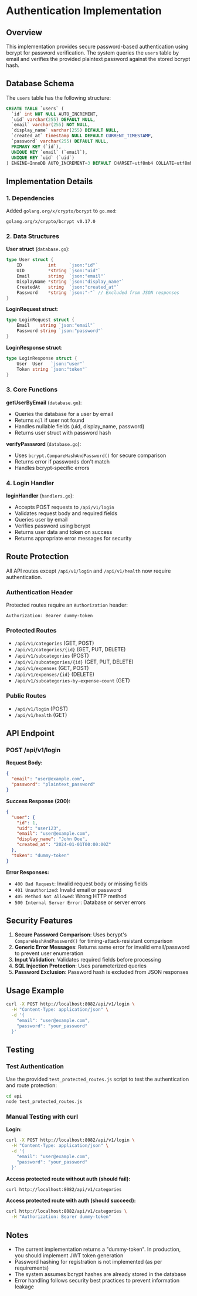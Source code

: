 # Authentication Implementation

## Overview

This implementation provides secure password-based authentication using bcrypt for password verification. The system queries the `users` table by email and verifies the provided plaintext password against the stored bcrypt hash.

## Database Schema

The `users` table has the following structure:

```sql
CREATE TABLE `users` (
  `id` int NOT NULL AUTO_INCREMENT,
  `uid` varchar(255) DEFAULT NULL,
  `email` varchar(255) NOT NULL,
  `display_name` varchar(255) DEFAULT NULL,
  `created_at` timestamp NULL DEFAULT CURRENT_TIMESTAMP,
  `password` varchar(255) DEFAULT NULL,
  PRIMARY KEY (`id`),
  UNIQUE KEY `email` (`email`),
  UNIQUE KEY `uid` (`uid`)
) ENGINE=InnoDB AUTO_INCREMENT=3 DEFAULT CHARSET=utf8mb4 COLLATE=utf8mb4_0900_ai_ci;
```

## Implementation Details

### 1. Dependencies

Added `golang.org/x/crypto/bcrypt` to `go.mod`:

```
golang.org/x/crypto/bcrypt v0.17.0
```

### 2. Data Structures

**User struct** (`database.go`):

```go
type User struct {
    ID          int     `json:"id"`
    UID         *string `json:"uid"`
    Email       string  `json:"email"`
    DisplayName *string `json:"display_name"`
    CreatedAt   string  `json:"created_at"`
    Password    *string `json:"-"` // Excluded from JSON responses
}
```

**LoginRequest struct**:

```go
type LoginRequest struct {
    Email    string `json:"email"`
    Password string `json:"password"`
}
```

**LoginResponse struct**:

```go
type LoginResponse struct {
    User  User   `json:"user"`
    Token string `json:"token"`
}
```

### 3. Core Functions

**getUserByEmail** (`database.go`):

- Queries the database for a user by email
- Returns `nil` if user not found
- Handles nullable fields (uid, display_name, password)
- Returns user struct with password hash

**verifyPassword** (`database.go`):

- Uses `bcrypt.CompareHashAndPassword()` for secure comparison
- Returns error if passwords don't match
- Handles bcrypt-specific errors

### 4. Login Handler

**loginHandler** (`handlers.go`):

- Accepts POST requests to `/api/v1/login`
- Validates request body and required fields
- Queries user by email
- Verifies password using bcrypt
- Returns user data and token on success
- Returns appropriate error messages for security

## Route Protection

All API routes except `/api/v1/login` and `/api/v1/health` now require authentication.

### Authentication Header

Protected routes require an `Authorization` header:

```
Authorization: Bearer dummy-token
```

### Protected Routes

- `/api/v1/categories` (GET, POST)
- `/api/v1/categories/{id}` (GET, PUT, DELETE)
- `/api/v1/subcategories` (POST)
- `/api/v1/subcategories/{id}` (GET, PUT, DELETE)
- `/api/v1/expenses` (GET, POST)
- `/api/v1/expenses/{id}` (DELETE)
- `/api/v1/subcategories-by-expense-count` (GET)

### Public Routes

- `/api/v1/login` (POST)
- `/api/v1/health` (GET)

## API Endpoint

### POST /api/v1/login

**Request Body:**

```json
{
  "email": "user@example.com",
  "password": "plaintext_password"
}
```

**Success Response (200):**

```json
{
  "user": {
    "id": 1,
    "uid": "user123",
    "email": "user@example.com",
    "display_name": "John Doe",
    "created_at": "2024-01-01T00:00:00Z"
  },
  "token": "dummy-token"
}
```

**Error Responses:**

- `400 Bad Request`: Invalid request body or missing fields
- `401 Unauthorized`: Invalid email or password
- `405 Method Not Allowed`: Wrong HTTP method
- `500 Internal Server Error`: Database or server errors

## Security Features

1. **Secure Password Comparison**: Uses bcrypt's `CompareHashAndPassword()` for timing-attack-resistant comparison
2. **Generic Error Messages**: Returns same error for invalid email/password to prevent user enumeration
3. **Input Validation**: Validates required fields before processing
4. **SQL Injection Protection**: Uses parameterized queries
5. **Password Exclusion**: Password hash is excluded from JSON responses

## Usage Example

```bash
curl -X POST http://localhost:8082/api/v1/login \
  -H "Content-Type: application/json" \
  -d '{
    "email": "user@example.com",
    "password": "your_password"
  }'
```

## Testing

### Test Authentication

Use the provided `test_protected_routes.js` script to test the authentication and route protection:

```bash
cd api
node test_protected_routes.js
```

### Manual Testing with curl

**Login:**

```bash
curl -X POST http://localhost:8082/api/v1/login \
  -H "Content-Type: application/json" \
  -d '{
    "email": "user@example.com",
    "password": "your_password"
  }'
```

**Access protected route without auth (should fail):**

```bash
curl http://localhost:8082/api/v1/categories
```

**Access protected route with auth (should succeed):**

```bash
curl http://localhost:8082/api/v1/categories \
  -H "Authorization: Bearer dummy-token"
```

## Notes

- The current implementation returns a "dummy-token". In production, you should implement JWT token generation
- Password hashing for registration is not implemented (as per requirements)
- The system assumes bcrypt hashes are already stored in the database
- Error handling follows security best practices to prevent information leakage

